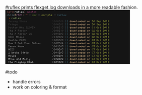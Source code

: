#ruflex
prints flexget.log downloads in a more readable fashion.
![screenshot](https://github.com/sonkei/ruflex/blob/master/ss.png?raw=true)

#todo
* handle errors
* work on coloring & format


